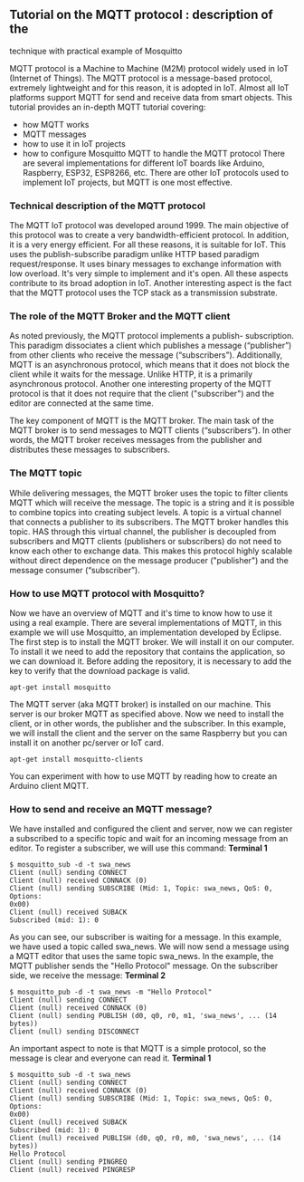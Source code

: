 ## Tutorial on the MQTT protocol : description of the
technique with practical example of Mosquitto

MQTT protocol is a Machine to Machine (M2M) protocol widely used in IoT
(Internet of Things).
The MQTT protocol is a message-based protocol, extremely lightweight and for this reason,
it is adopted in IoT. Almost all IoT platforms support MQTT for
send and receive data from smart objects.
This tutorial provides an in-depth MQTT tutorial covering:
- how MQTT works
- MQTT messages
- how to use it in IoT projects
- how to configure Mosquitto MQTT to handle the MQTT protocol
There are several implementations for different IoT boards like Arduino, Raspberry, ESP32,
ESP8266, etc.
There are other IoT protocols used to implement IoT projects, but MQTT is one
most effective.

### Technical description of the MQTT protocol
The MQTT IoT protocol was developed around 1999. The main objective of this protocol was to
create a very bandwidth-efficient protocol. In addition, it is a very
energy efficient. For all these reasons, it is suitable for IoT.
This uses the publish-subscribe paradigm unlike HTTP based paradigm
request/response. It uses binary messages to exchange information with low
overload. It's very simple to implement and it's open. All these aspects contribute to its broad
adoption in IoT. Another interesting aspect is the fact that the MQTT protocol uses the TCP stack
as a transmission substrate.

### The role of the MQTT Broker and the MQTT client
As noted previously, the MQTT protocol implements a publish-
subscription. This paradigm dissociates a client which publishes a message (“publisher”) from other clients
who receive the message (“subscribers”). Additionally, MQTT is an asynchronous protocol, which means
that it does not block the client while it waits for the message.
Unlike HTTP, it is a primarily asynchronous protocol. Another one
interesting property of the MQTT protocol is that it does not require that the client ("subscriber") and
the editor are connected at the same time.

The key component of MQTT is the MQTT broker. The main task of the MQTT broker is to
send messages to MQTT clients (“subscribers”). In other words, the MQTT broker receives
messages from the publisher and distributes these messages to subscribers.

### The MQTT topic
While delivering messages, the MQTT broker uses the topic to filter clients
MQTT which will receive the message. The topic is a string and it is possible to combine topics into
creating subject levels.
A topic is a virtual channel that connects a publisher to its subscribers. The MQTT broker handles this topic. HAS
through this virtual channel, the publisher is decoupled from subscribers and MQTT clients (publishers or
subscribers) do not need to know each other to exchange data. This makes this protocol
highly scalable without direct dependence on the message producer ("publisher") and the
message consumer (“subscriber”).
### How to use MQTT protocol with Mosquitto?
Now we have an overview of MQTT and it's time to know how to use it using a
real example. There are several implementations of MQTT, in this example we will use
Mosquitto, an implementation developed by Eclipse. The first step is to install the
MQTT broker. We will install it on our computer. To install it we need to add the
repository that contains the application, so we can download it. Before adding the
repository, it is necessary to add the key to verify that the download package is
valid.
```
apt-get install mosquitto
```
The MQTT server (aka MQTT broker) is installed on our machine. This server is our broker
MQTT as specified above. Now we need to install the client, or in other words,
the publisher and the subscriber. In this example, we will install the client and the server on the same
Raspberry but you can install it on another pc/server or IoT card.
```
apt-get install mosquitto-clients
```
You can experiment with how to use MQTT by reading how to create an Arduino client
MQTT.

### How to send and receive an MQTT message?
We have installed and configured the client and server, now we can register a
subscribed to a specific topic and wait for an incoming message from an editor. To register a subscriber,
we will use this command: **Terminal 1**

```
$ mosquitto_sub -d -t swa_news
Client (null) sending CONNECT
Client (null) received CONNACK (0)
Client (null) sending SUBSCRIBE (Mid: 1, Topic: swa_news, QoS: 0, Options:
0x00)
Client (null) received SUBACK
Subscribed (mid: 1): 0
```
As you can see, our subscriber is waiting for a message. In this example, we have
used a topic called swa_news. We will now send a message using a
MQTT editor that uses the same topic swa_news.
In the example, the MQTT publisher sends the "Hello Protocol" message. On the subscriber side, we
receive the message: **Terminal 2**


```
$ mosquitto_pub -d -t swa_news -m "Hello Protocol"
Client (null) sending CONNECT
Client (null) received CONNACK (0)
Client (null) sending PUBLISH (d0, q0, r0, m1, 'swa_news', ... (14 bytes))
Client (null) sending DISCONNECT
```
An important aspect to note is that MQTT is a simple protocol, so the message is clear and
everyone can read it. **Terminal 1**

```
$ mosquitto_sub -d -t swa_news
Client (null) sending CONNECT
Client (null) received CONNACK (0)
Client (null) sending SUBSCRIBE (Mid: 1, Topic: swa_news, QoS: 0, Options:
0x00)
Client (null) received SUBACK
Subscribed (mid: 1): 0
Client (null) received PUBLISH (d0, q0, r0, m0, 'swa_news', ... (14 bytes))
Hello Protocol
Client (null) sending PINGREQ
Client (null) received PINGRESP
```
